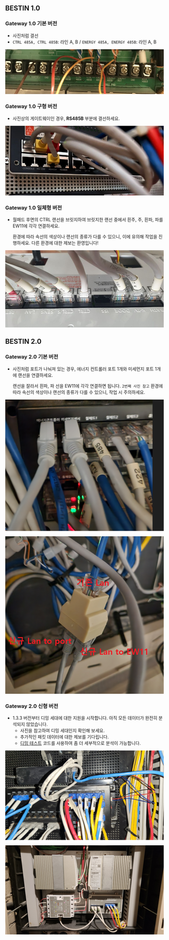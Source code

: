 ## BESTIN 1.0

### Gateway 1.0 기본 버전
- 사진처럼 결선 
- `CTRL 485A, CTRL 485B`: 라인 A, B / `ENERGY 485A, ENERGY 485B`: 라인 A, B

![Gateway 1.0 기본](/images/gateway1.0_default.png)

### Gateway 1.0 구형 버전
- 사진상의 게이트웨이인 경우, **RS485B** 부분에 결선하세요.

![Gateway 1.0 구형](/images/gateway1.0_old.png)

### Gateway 1.0 일체형 버전
- 월패드 후면의 CTRL 랜선을 브릿지하여 브릿지한 랜선 중에서 흰주, 주, 흰파, 파를 EW11에 각각 연결하세요.

  환경에 따라 속선의 색상이나 랜선의 종류가 다를 수 있으니, 이에 유의해 작업을 진행하세요.
  다른 환경에 대한 제보는 환영입니다!

![Gateway 1.0 일체형](/images/gateway1.0_aio.png)

## BESTIN 2.0

### Gateway 2.0 기본 버전
- 사진처럼 포트가 나눠져 있는 경우, 에너지 컨트롤러 포트 1개와 미세먼지 포트 1개에 랜선을 연결하세요.

  랜선을 잘라서 흰파, 파 선을 EW11에 각각 연결하면 됩니다. `2번째 사진 참고`
  환경에 따라 속선의 색상이나 랜선의 종류가 다를 수 있으니, 작업 시 주의하세요.

![Gateway 2.0 기본](/images/gateway2.0_default.png)

![Gateway 2.0 기본 연결](/images/gateway2.0_default_connect.png)

### Gateway 2.0 신형 버전
- 1.3.3 버전부터 디밍 세대에 대한 지원을 시작합니다. 아직 모든 데이터가 완전히 분석되지 않았습니다.
  - 사진을 참고하여 디밍 세대인지 확인해 보세요.
  - 추가적인 패킷 데이터에 대한 제보를 기다립니다.
  - [디밍 테스트](/tests/dimming_test.py) 코드를 사용하여 좀 더 세부적으로 분석이 가능합니다.

![Gateway 2.0 디밍](/images/gateway2.0_dimming.png)

![Gateway 2.0 에너지 컨트롤러](/images/gateway2.0_energy_controller.png)
